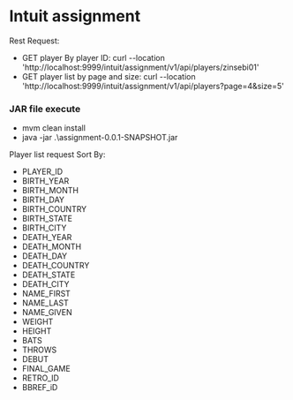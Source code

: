 # Intuit assignment

Rest Request:

* GET player By player ID: curl --location 'http://localhost:9999/intuit/assignment/v1/api/players/zinsebi01'
* GET player list by page and size: curl --location 'http://localhost:9999/intuit/assignment/v1/api/players?page=4&size=5'

### JAR file execute
* mvm clean install 
* java -jar .\assignment-0.0.1-SNAPSHOT.jar

Player list request Sort By:
* PLAYER_ID
* BIRTH_YEAR
* BIRTH_MONTH
* BIRTH_DAY
* BIRTH_COUNTRY
* BIRTH_STATE
* BIRTH_CITY
* DEATH_YEAR
* DEATH_MONTH
* DEATH_DAY
* DEATH_COUNTRY
* DEATH_STATE
* DEATH_CITY
* NAME_FIRST
* NAME_LAST
* NAME_GIVEN
* WEIGHT
* HEIGHT
* BATS
* THROWS
* DEBUT
* FINAL_GAME
* RETRO_ID
* BBREF_iD
